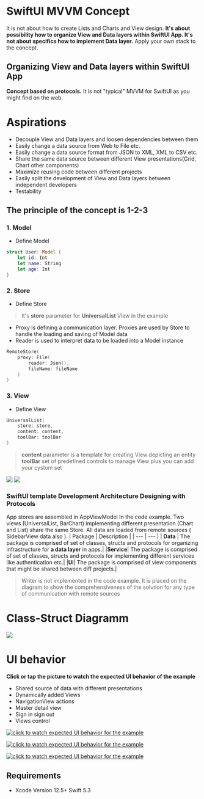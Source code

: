 # SwiftUI MVVM Concept
It is not about how to create Lists and Charts and View design. **It's about possibility how to organize View and Data layers within SwiftUI App. It's not about specifics how to implement Data layer.** Apply your own stack to the concept.

## Organizing View and Data layers within SwiftUI App
**Concept based on protocols.** It is not "typical" MVVM for SwiftUI as you might find on the web. 

# Aspirations

* Decouple View and Data layers and loosen dependencies between them
* Easily change a data source  from  Web to File etc.
* Easily change a data source format  from JSON to XML, XML to CSV etc.
* Share the same data source between different View presentations(Grid, Chart other components)
* Maximize reusing code between different projects
* Easily split the development of View and Data layers between independent developers
* Testability

## The principle of the concept is 1-2-3


### 1. Model
* Define Model
```Swift 
struct User: Model {    
    let id: Int    
    let name: String
    let age: Int
}
```

### 2. Store
* Define Store
> It's **store** parameter for **UniversalList** View in the example
* Proxy is defining a communication layer. Proxies are used by Store to handle the loading and saving of Model data
* Reader is used to interpret data to be loaded into a Model instance
```Swift 
RemoteStore(
    proxy: File(
        reader: Json(),
        fileName: fileName
    )
)
```

### 3. View
* Define View
```Swift 
UniversalList(
    store: store,
    content: content,
    toolBar: toolBar
)
```
> **content** parameter is a template for creating View depicting an entity 
> **toolBar** set of predefined controls to manage View plus you can add your cystom set 

<img src="https://github.com/The-Igor/SwiftUI-MVVM-Concept/blob/main/Resources/swiftui_mvvm_architecture.png?raw=true">

<img src="https://github.com/The-Igor/SwiftUI-MVVM-Concept/blob/main/Resources/composition.png?raw=true">

### SwiftUI template Development Architecture Designing with Protocols
App stores are assembled in AppViewModel In the code example. Two views (UniversalList, BarChart) implementing different presentation (Chart and List) share the same Store. All data are loaded from remote sources ( SidebarView data also ).
| Package | Description |
| --- | --- |
| **Data** | The package  is comprised of set of classes, structs and protocols for organizing infrastructure for **a data layer** in apps.| 
|**Service**|  The package is comprised of set of classes, structs and protocols for implementing different services like authentication etc.|
|**Ui**|  The package  is comprised of view components that might be shared between diff projects.|

> Writer is not implemented in the code example. It is placed on the diagram to show the comprehensiveness of the solution for any type of communication with remote sources


# Class-Struct Diagramm

<img src="https://github.com/The-Igor/SwiftUI-MVVM-Concept/blob/main/Resources/mvvm.png?raw=true">


# UI behavior

**Click or tap the picture to watch the expected UI behavior of the example**

* Shared source of data with different presentations
* Dynamically added Views
* NavigationView actions
* Master detail view 
* Sign in sign out
* Views control


[![click to watch expected UI behavior for the example](https://github.com/The-Igor/SwiftUI-MVVM-Concept/blob/main/Resources/readme_app_2.png)](https://youtu.be/jhgM21fHkPM)

[![click to watch expected UI behavior for the example](https://github.com/The-Igor/SwiftUI-MVVM-Concept/blob/main/Resources/readme_app_3.png)](https://youtu.be/jhgM21fHkPM)

[![click to watch expected UI behavior for the example](https://github.com/The-Igor/SwiftUI-MVVM-Concept/blob/main/Resources/readme_app.png)](https://youtu.be/jhgM21fHkPM)

## Requirements

* Xcode Version 12.5+ Swift 5.3




